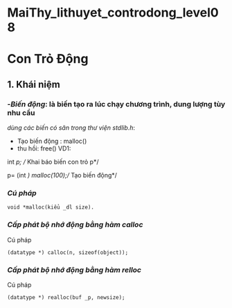 # MaiThy_lithuyet_controdong_level08
# Con Trỏ Động
## 1. Khái niệm
### -*Biến động*: là biến tạo ra lúc chạy chương trình, dung lượng tùy nhu cầu
*dùng các biến có săn trong thư viện stdlib.h*:
- Tạo biến động : malloc()
- thu hồi: free() 
VD1:

int *p; /* Khai báo biến con trỏ p*/

p= (int *) malloc(100);/* Tạo biến động*/

### *Cú pháp*
 
 `void *malloc(kiểu _dl size).`
### *Cấp phát bộ nhớ động bằng hàm calloc*


Cú pháp


`(datatype *) calloc(n, sizeof(object));`
### *Cấp phát bộ nhớ động bằng hàm relloc*


Cú pháp


`(datatype *) realloc(buf _p, newsize);`

